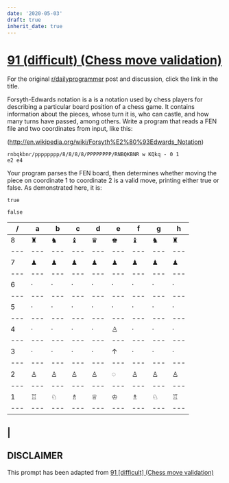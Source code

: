 ```yaml
---
date: '2020-05-03'
draft: true
inherit_date: true
---
```


# [91 (difficult) (Chess move validation)](https://www.reddit.com/r/dailyprogrammer/comments/yqyrs/8242012_challenge_91_difficult_chess_move/)

For the original [r/dailyprogrammer](https://www.reddit.com/r/dailyprogrammer/) post and discussion, click the link in the title.

Forsyth-Edwards notation is a is a notation used by chess players for describing a particular board position of a chess game. It contains information about the pieces, whose turn it is, who can castle, and how many turns have passed, among others. Write a program that reads a FEN file and two coordinates from input, like this:

(http://en.wikipedia.org/wiki/Forsyth%E2%80%93Edwards_Notation)

```
rnbqkbnr/pppppppp/8/8/8/8/PPPPPPPP/RNBQKBNR w KQkq - 0 1
e2 e4
```
Your program parses the FEN board, then determines whether moving the piece on coordinate 1 to coordinate 2 is a valid move, printing either true or false. As demonstrated here, it is:


```
true
```

```
false
```

|/|a|b|c|d|e|f|g|h|
| --- | --- | --- | --- | --- | --- | --- | --- | --- |
|8|♜|♞|♝|♛|♚|♝|♞|♜|
| --- | --- | --- | --- | --- | --- | --- | --- | --- |
|7|♟|♟|♟|♟|♟|♟|♟|♟|
| --- | --- | --- | --- | --- | --- | --- | --- | --- |
|6|·|·|·|·|·|·|·|·|
| --- | --- | --- | --- | --- | --- | --- | --- | --- |
|5|·|·|·|·|·|·|·|·|
| --- | --- | --- | --- | --- | --- | --- | --- | --- |
|4|·|·|·|·|♙|·|·|·|
| --- | --- | --- | --- | --- | --- | --- | --- | --- |
|3|·|·|·|·|↑|·|·|·|
| --- | --- | --- | --- | --- | --- | --- | --- | --- |
|2|♙|♙|♙|♙|◌|♙|♙|♙|
| --- | --- | --- | --- | --- | --- | --- | --- | --- |
|1|♖|♘|♗|♕|♔|♗|♘|♖|
| --- | --- | --- | --- | --- | --- | --- | --- | --- |
|
----
## **DISCLAIMER**
This prompt has been adapted from [91 [difficult] (Chess move validation)](https://www.reddit.com/r/dailyprogrammer/comments/yqyrs/8242012_challenge_91_difficult_chess_move/
)
